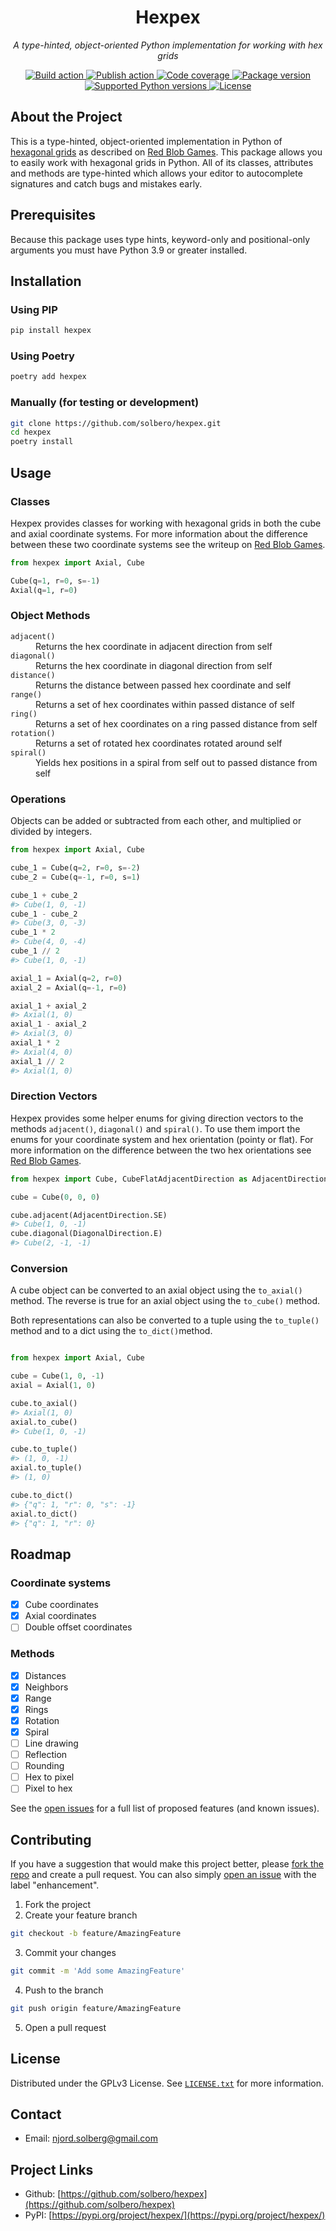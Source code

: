 <!-- PROJECT TITLE -->
<h1 align="center">Hexpex</h1>

<!-- PROJECT BLURB -->
<p align="center">
  <em>A type-hinted, object-oriented Python implementation for working with hex grids</em>
</p>

<!-- PROJECT SHIELDS -->
<div align="center">
  <a href="https://github.com/solbero/hexpex/actions/workflows/build.yaml/" target="_blank">
    <img src="https://img.shields.io/github/actions/workflow/status/solbero/hexpex/build.yaml?branch=main&label=build" alt="Build action">
  </a>
  <a href="https://github.com/solbero/hexpex/actions/workflows/publish.yaml/" target="_blank">
    <img src="https://img.shields.io/github/actions/workflow/status/solbero/hexpex/publish.yaml?branch=main&label=publish" alt="Publish action">
  </a>
  <a href="https://app.codecov.io/gh/solbero/hexpex" target="_blank">
    <img src="https://img.shields.io/codecov/c/github/solbero/hexpex" alt="Code coverage">
  </a>
  <a href="https://pypi.org/project/hexpex/" target="_blank">
    <img src="https://img.shields.io/pypi/v/hexpex" alt="Package version">
  </a>
  <a href="https://pypi.org/project/hexpex/" target="_blank">
    <img src="https://img.shields.io/pypi/pyversions/hexpex" alt="Supported Python versions">
  </a>
  <a href="https://github.com/solbero/hexpex/blob/master/LICENSE.txt" target="_blank">
    <img src="https://img.shields.io/github/license/solbero/hexpex" alt="License">
  </a>
</div>

<!-- ABOUT THE PROJECT -->
## About the Project

This is a type-hinted, object-oriented implementation in Python of [hexagonal grids](https://www.redblobgames.com/grids/hexagons/) as described on [Red Blob Games](https://www.redblobgames.com/).
This package allows you to easily work with hexagonal grids in Python.
All of its classes, attributes and methods are type-hinted which allows your editor to autocomplete signatures and catch bugs and mistakes early.

<!-- PREREQUISITES -->
## Prerequisites

Because this package uses type hints, keyword-only and positional-only arguments you must have Python 3.9 or greater installed.

<!-- INSTALLATION -->

## Installation

### Using PIP

   ```sh
   pip install hexpex
   ```

### Using Poetry

   ```sh
   poetry add hexpex
   ```

### Manually (for testing or development)

  ```sh
  git clone https://github.com/solbero/hexpex.git
  cd hexpex
  poetry install
  ```

<!-- USAGE EXAMPLES -->
## Usage

### Classes

Hexpex provides classes for working with hexagonal grids in both the cube and axial coordinate systems.
For more information about the difference between these two coordinate systems see the writeup on [Red Blob Games](https://www.redblobgames.com/grids/hexagons/#coordinates).

```python
from hexpex import Axial, Cube

Cube(q=1, r=0, s=-1)
Axial(q=1, r=0)
```

### Object Methods

<dl>
  <dt><code>adjacent()</code></dt>
  <dd>Returns the hex coordinate in adjacent direction from self</dd>

  <dt><code>diagonal()</code></dt>
  <dd>Returns the hex coordinate in diagonal direction from self</dd>

  <dt><code>distance()</code></dt>
  <dd>Returns the distance between passed hex coordinate and self</dd>

  <dt><code>range()</code></dt>
  <dd>Returns a set of hex coordinates within passed distance of self</dd>

  <dt><code>ring()</code></dt>
  <dd>Returns a set of hex coordinates on a ring passed distance from self</dd>

  <dt><code>rotation()</code></dt>
  <dd>Returns a set of rotated hex coordinates rotated around self</dd>

  <dt><code>spiral()</code></dt>
  <dd>Yields hex positions in a spiral from self out to passed distance from self</dd>
</dl>

### Operations

Objects can be added or subtracted from each other, and multiplied or divided by integers.

```python
from hexpex import Axial, Cube

cube_1 = Cube(q=2, r=0, s=-2)
cube_2 = Cube(q=-1, r=0, s=1)

cube_1 + cube_2
#> Cube(1, 0, -1)
cube_1 - cube_2
#> Cube(3, 0, -3)
cube_1 * 2
#> Cube(4, 0, -4)
cube_1 // 2
#> Cube(1, 0, -1)

axial_1 = Axial(q=2, r=0)
axial_2 = Axial(q=-1, r=0)

axial_1 + axial_2
#> Axial(1, 0)
axial_1 - axial_2
#> Axial(3, 0)
axial_1 * 2
#> Axial(4, 0)
axial_1 // 2
#> Axial(1, 0)

```

### Direction Vectors

Hexpex provides some helper enums for giving direction vectors to the methods `adjacent()`, `diagonal()` and `spiral()`.
To use them import the enums for your coordinate system and hex orientation (pointy or flat).
For more information on the difference between the two hex orientations see [Red Blob Games](https://www.redblobgames.com/grids/hexagons/#basics).

```python
from hexpex import Cube, CubeFlatAdjacentDirection as AdjacentDirection, CubeFlatDiagonalDirection as DiagonalDirection

cube = Cube(0, 0, 0)

cube.adjacent(AdjacentDirection.SE)
#> Cube(1, 0, -1)
cube.diagonal(DiagonalDirection.E)
#> Cube(2, -1, -1)
```

### Conversion

A cube object can be converted to an axial object using the `to_axial()` method.
The reverse is true for an axial object using the `to_cube()` method.

Both representations can also be converted to a tuple using the `to_tuple()` method and to a dict using the `to_dict()`method.

```python

from hexpex import Axial, Cube

cube = Cube(1, 0, -1)
axial = Axial(1, 0)

cube.to_axial()
#> Axial(1, 0)
axial.to_cube()
#> Cube(1, 0, -1)

cube.to_tuple()
#> (1, 0, -1)
axial.to_tuple()
#> (1, 0)

cube.to_dict()
#> {"q": 1, "r": 0, "s": -1}
axial.to_dict()
#> {"q": 1, "r": 0}
```

<!-- ROADMAP -->
## Roadmap

### Coordinate systems

* [x] Cube coordinates
* [x] Axial coordinates
* [ ] Double offset coordinates

### Methods

* [x] Distances
* [x] Neighbors
* [x] Range
* [x] Rings
* [x] Rotation
* [x] Spiral
* [ ] Line drawing
* [ ] Reflection
* [ ] Rounding
* [ ] Hex to pixel
* [ ] Pixel to hex

See the [open issues](https://github.com/solbero/hexpex/issues) for a full list of proposed features (and known issues).

<!-- CONTRIBUTING -->
## Contributing

If you have a suggestion that would make this project better, please [fork the repo](https://github.com/solbero/hexpex/fork) and create a pull request.
You can also simply [open an issue](https://github.com/solbero/hexpex/issues/new/choose) with the label "enhancement".

1. Fork the project
2. Create your feature branch

  ```sh
  git checkout -b feature/AmazingFeature
  ```

3. Commit your changes

  ```sh
  git commit -m 'Add some AmazingFeature'
  ```

4. Push to the branch

```sh
git push origin feature/AmazingFeature
```

5. Open a pull request

<!-- LICENSE -->
## License

Distributed under the GPLv3 License.
See [`LICENSE.txt`](https://github.com/solbero/hexpex/blob/master/LICENSE.txt) for more information.

<!-- CONTACT -->
## Contact

* Email: [njord.solberg@gmail.com](mailto:njord.solberg@gmail.com)

<!-- PROJECT LINKS -->
## Project Links

* Github: [https://github.com/solbero/hexpex](https://github.com/solbero/hexpex)
* PyPI: [https://pypi.org/project/hexpex/](https://pypi.org/project/hexpex/)
